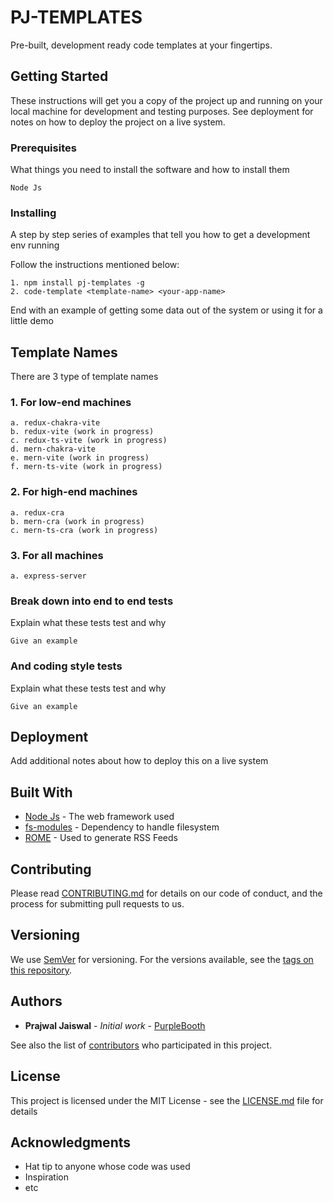 # PJ-TEMPLATES

Pre-built, development ready code templates at your fingertips.

## Getting Started

These instructions will get you a copy of the project up and running on your local machine for development and testing purposes. See deployment for notes on how to deploy the project on a live system.

### Prerequisites

What things you need to install the software and how to install them

```
Node Js
```

### Installing

A step by step series of examples that tell you how to get a development env running

Follow the instructions mentioned below:

```
1. npm install pj-templates -g
2. code-template <template-name> <your-app-name>
```

End with an example of getting some data out of the system or using it for a little demo

## Template Names

There are 3 type of template names

### 1. For low-end machines
```
a. redux-chakra-vite
b. redux-vite (work in progress)
c. redux-ts-vite (work in progress)
d. mern-chakra-vite
e. mern-vite (work in progress)
f. mern-ts-vite (work in progress)
```

### 2. For high-end machines
```
a. redux-cra
b. mern-cra (work in progress)
c. mern-ts-cra (work in progress)
```
### 3. For all machines
```
a. express-server
```
### Break down into end to end tests

Explain what these tests test and why

```
Give an example
```

### And coding style tests

Explain what these tests test and why

```
Give an example
```

## Deployment

Add additional notes about how to deploy this on a live system

## Built With

* [Node Js](http://www.dropwizard.io/1.0.2/docs/) - The web framework used
* [fs-modules](https://maven.apache.org/) - Dependency to handle filesystem
* [ROME](https://rometools.github.io/rome/) - Used to generate RSS Feeds

## Contributing

Please read [CONTRIBUTING.md](https://gist.github.com/PurpleBooth/b24679402957c63ec426) for details on our code of conduct, and the process for submitting pull requests to us.

## Versioning

We use [SemVer](http://semver.org/) for versioning. For the versions available, see the [tags on this repository](https://github.com/your/project/tags). 

## Authors

* **Prajwal Jaiswal** - *Initial work* - [PurpleBooth](https://github.com/PurpleBooth)

See also the list of [contributors](https://github.com/your/project/contributors) who participated in this project.

## License

This project is licensed under the MIT License - see the [LICENSE.md](LICENSE.md) file for details

## Acknowledgments

* Hat tip to anyone whose code was used
* Inspiration
* etc
